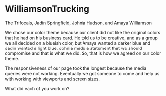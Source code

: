 # WilliamsonTrucking

The Trifocals, Jadin Springfield, Johnia Hudson, and Amaya Williamson 

We chose our color theme because our client did not like the original colors that he had on his business card. He told us to be creative, and as a group we all decided on a blueish color, but Amaya wanted a darker blue and Jadin wanted a light blue. Johnia made a statement that we should compromise and that is what we did. So, that is how we agreed on our color theme. 

 

The responsiveness of our page took the longest because the media queries were not working. Eventually we got someone to come and help us with working with viewports and screen sizes.  


What did each of you work on?
